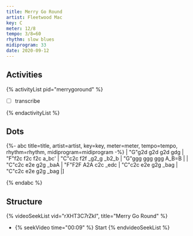 ```yaml
---
title: Merry Go Round
artist: Fleetwood Mac
key: C
meter: 12/8
tempo: 3/8=60
rhythm: slow blues
midiprogram: 33
date: 2020-09-12
---
```


## Activities

{% activityList pid="merrygoround" %}

- [ ] transcribe

{% endactivityList %}

## Dots

<!-- prettier-ignore -->
{%- abc title=title, artist=artist, key=key, meter=meter, tempo=tempo, rhythm=rhythm,  midiprogram=midiprogram -%}
| "G"g2d g2d g2d gdg | "F"f2c f2c f2c a_bc' | "C"c2c f2f _g2_g _b2_b | "G"ggg ggg ggg A_B=B |
| "C"c2c e2e g2g _baA | "F"F2F A2A c2c _edc | "C"c2c e2e g2g _bag |  "C"c2c e2e g2g _bag |]

{% endabc %}

## Structure

{% videoSeekList vid="rXHT3C7rZkI", title="Merry Go Round" %}

- {% seekVideo time="00:09" %} Start
  {% endvideoSeekList %}

